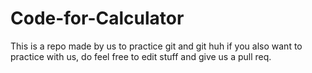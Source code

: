 # Code-for-Calculator 
This is a repo made by us to practice git and git huh if you also  want to practice with us, do feel free to edit stuff and give us a pull req.
